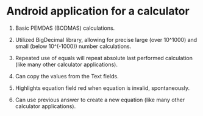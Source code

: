 Android application for a calculator
====================================

1. Basic PEMDAS (BODMAS) calculations.

2. Utilized BigDecimal library, allowing for precise large (over 10^1000) and small (below 10^(-1000)) number calculations.

3. Repeated use of equals will repeat absolute last performed calculation (like many other calculator applications).

4. Can copy the values from the Text fields.

5. Highlights equation field red when equation is invalid, spontaneously.

6. Can use previous answer to create a new equation (like many other calculator applications).
